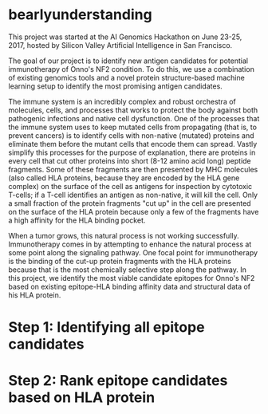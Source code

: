 # bearlyunderstanding

This project was started at the AI Genomics Hackathon on June 23-25, 2017, hosted by Silicon Valley Artificial Intelligence in San Francisco. 

The goal of our project is to identify new antigen candidates for potential immunotherapy of Onno's NF2 condition. To do this, we use a combination of existing genomics tools and a novel protein structure-based machine learning setup to identify the most promising antigen candidates. 

The immune system is an incredibly complex and robust orchestra of molecules, cells, and processes that works to protect the body against both pathogenic infections and native cell dysfunction. One of the processes that the immune system uses to keep mutated cells from propagating (that is, to prevent cancers) is to identify cells with non-native (mutated) proteins and eliminate them before the mutant cells that encode them can spread. Vastly simplify this processes for the purpose of explanation, there are proteins in every cell that cut other proteins into short (8-12 amino acid long) peptide fragments. Some of these fragments are then presented by MHC molecules (also called HLA proteins, because they are encoded by the HLA gene complex) on the surface of the cell as antigens for inspection by cytotoxic T-cells; if a T-cell identifies an antigen as non-native, it will kill the cell. Only a small fraction of the protein fragments "cut up" in the cell are presented on the surface of the HLA protein because only a few of the fragments have a high affinity for the HLA binding pocket.

When a tumor grows, this natural process is not working successfully. Immunotherapy comes in by attempting to enhance the natural process at some point along the signaling pathway. One focal point for immunotherapy is the binding of the cut-up protein fragments with the HLA proteins because that is the most chemically selective step along the pathway. In this project, we identify the most viable candidate epitopes for Onno's NF2 based on existing epitope-HLA binding affinity data and structural data of his HLA protein.

# Step 1: Identifying all epitope candidates


# Step 2: Rank epitope candidates based on HLA protein
